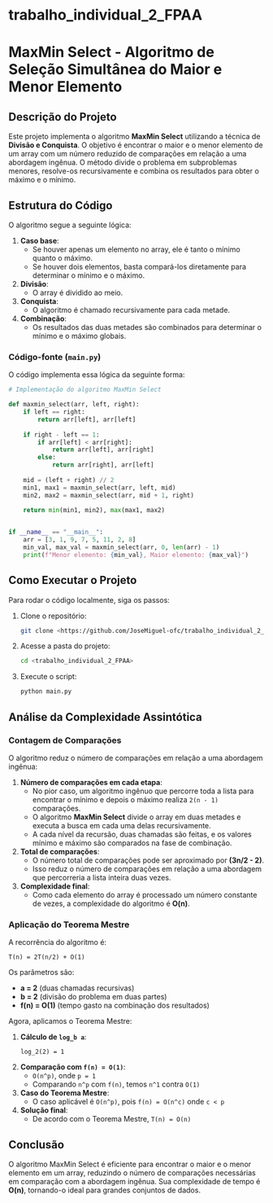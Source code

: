 # trabalho_individual_2_FPAA
# MaxMin Select - Algoritmo de Seleção Simultânea do Maior e Menor Elemento

## Descrição do Projeto
Este projeto implementa o algoritmo **MaxMin Select** utilizando a técnica de **Divisão e Conquista**. O objetivo é encontrar o maior e o menor elemento de um array com um número reduzido de comparações em relação a uma abordagem ingênua. O método divide o problema em subproblemas menores, resolve-os recursivamente e combina os resultados para obter o máximo e o mínimo.

## Estrutura do Código
O algoritmo segue a seguinte lógica:
1. **Caso base**:
   - Se houver apenas um elemento no array, ele é tanto o mínimo quanto o máximo.
   - Se houver dois elementos, basta compará-los diretamente para determinar o mínimo e o máximo.
2. **Divisão**:
   - O array é dividido ao meio.
3. **Conquista**:
   - O algoritmo é chamado recursivamente para cada metade.
4. **Combinação**:
   - Os resultados das duas metades são combinados para determinar o mínimo e o máximo globais.

### Código-fonte (`main.py`)
O código implementa essa lógica da seguinte forma:

```python
# Implementação do algoritmo MaxMin Select

def maxmin_select(arr, left, right):
    if left == right:
        return arr[left], arr[left]
    
    if right - left == 1:
        if arr[left] < arr[right]:
            return arr[left], arr[right]
        else:
            return arr[right], arr[left]
    
    mid = (left + right) // 2
    min1, max1 = maxmin_select(arr, left, mid)
    min2, max2 = maxmin_select(arr, mid + 1, right)
    
    return min(min1, min2), max(max1, max2)


if __name__ == "__main__":
    arr = [3, 1, 9, 7, 5, 11, 2, 8]
    min_val, max_val = maxmin_select(arr, 0, len(arr) - 1)
    print(f"Menor elemento: {min_val}, Maior elemento: {max_val}")
```

## Como Executar o Projeto
Para rodar o código localmente, siga os passos:
1. Clone o repositório:
   ```bash
   git clone <https://github.com/JoseMiguel-ofc/trabalho_individual_2_FPAA.git>
   ```
2. Acesse a pasta do projeto:
   ```bash
   cd <trabalho_individual_2_FPAA>
   ```
3. Execute o script:
   ```bash
   python main.py
   ```

## Análise da Complexidade Assintótica

### Contagem de Comparações
O algoritmo reduz o número de comparações em relação a uma abordagem ingênua:
1. **Número de comparações em cada etapa**:
   - No pior caso, um algoritmo ingênuo que percorre toda a lista para encontrar o mínimo e depois o máximo realiza `2(n - 1)` comparações.
   - O algoritmo **MaxMin Select** divide o array em duas metades e executa a busca em cada uma delas recursivamente.
   - A cada nível da recursão, duas chamadas são feitas, e os valores mínimo e máximo são comparados na fase de combinação.
2. **Total de comparações**:
   - O número total de comparações pode ser aproximado por **(3n/2 - 2)**.
   - Isso reduz o número de comparações em relação a uma abordagem que percorreria a lista inteira duas vezes.
3. **Complexidade final**:
   - Como cada elemento do array é processado um número constante de vezes, a complexidade do algoritmo é **O(n)**.

### Aplicação do Teorema Mestre
A recorrência do algoritmo é:
```
T(n) = 2T(n/2) + O(1)
```
Os parâmetros são:
- **a = 2** (duas chamadas recursivas)
- **b = 2** (divisão do problema em duas partes)
- **f(n) = O(1)** (tempo gasto na combinação dos resultados)

Agora, aplicamos o Teorema Mestre:
1. **Cálculo de `log_b a`**:
   ```
   log_2(2) = 1
   ```
2. **Comparação com `f(n) = O(1)`**:
   - `O(n^p)`, onde `p = 1`
   - Comparando `n^p` com `f(n)`, temos `n^1` contra `O(1)`
3. **Caso do Teorema Mestre**:
   - O caso aplicável é `O(n^p)`, pois `f(n) = O(n^c)` onde `c < p`
4. **Solução final**:
   - De acordo com o Teorema Mestre, `T(n) = O(n)`

## Conclusão
O algoritmo MaxMin Select é eficiente para encontrar o maior e o menor elemento em um array, reduzindo o número de comparações necessárias em comparação com a abordagem ingênua. Sua complexidade de tempo é **O(n)**, tornando-o ideal para grandes conjuntos de dados.

